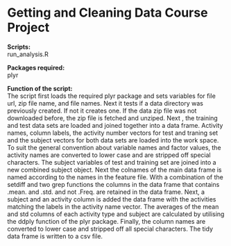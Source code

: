 Getting and Cleaning Data Course Project
=========================

**Scripts:**  
run_analysis.R

**Packages required:**  
plyr

**Function of the script:**  
The script first loads the required plyr package and sets variables for file url, zip file name, and file names. Next it tests if a data directory was previously created. If not it creates one. If the data zip file was not downloaded before, the zip file is fetched and unziped. Next , the training and test data sets are loaded and joined together into a data frame. Activity names, column labels, the activity number vectors for test and traning set and the subject vectors for both data sets are loaded into the work space. To suit the general convention about variable names and factor values, the activity names are converted to lower case and are stripped off special characters. The subject variables of test and training set are joined into a new combined subject object. Next the colnames of the main data frame is named according to the names in the feature file. With a combination of the setdiff and two grep functions the columns in the data frame that contains .mean. and .std. and not .Freq. are retained in the data frame. Next, a subject and an activity column is added the data frame with the activities matching the labels in the activity name vector. The averages of the mean and std columns of each activity type and subject are  calculated by utilising the ddply function of the plyr package. Finally, the column names are converted to lower case and stripped off all special characters. The tidy data frame is written to a csv file.
